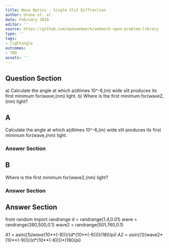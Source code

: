 ```yaml
---
title: Wave Optics - Single Slit Diffraction
author: Urone et. al
date: February 2018
editor: ''
source: https://github.com/openwebwork/webwork-open-problem-library
type: ''
tags:
- lightangle
outcomes:
- TBD
assets: ''
---
```


## Question Section 

a) Calculate the angle at which a(dtimes 10^-6,(m) wide slit produces its first minimum for(wave,(nm) light.
b) Where is the first minimum for(wave2,(nm) light?

## A
Calculate the angle at which a(dtimes 10^-6,(m) wide slit produces its first minimum for(wave,(nm) light.
### Answer Section
## B
Where is the first minimum for(wave2,(nm) light?
### Answer Section


## Answer Section

from random import randrange
d = randrange(1,4,0.01)
wave = randrange(380,500,0.1)
wave2 = randrange(501,760,0.1)

A1 = asin((1)*(wave*(10**(-9)))/(d*(10**(-6))))*(180/pi)
A2 = asin((1)*(wave2*(10**(-9)))/(d*(10**(-6))))*(180/pi)